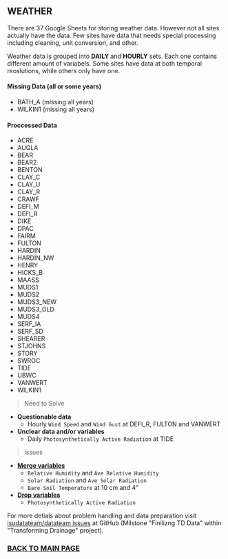 ## WEATHER

There are 37 Google Sheets for storing weather data. However not all sites actually have the data. Few sites have data that needs special processing including cleaning, unit conversion, and other.

Weather data is grouped into **DAILY** and **HOURLY** sets. Each one contains different amount of variabels. Some sites have data at both temporal reoslutions, while others only have one. 

#### Missing Data (all or some years)
* BATH_A (missing all years)
* WILKIN1 (missing all years)

#### Proccessed Data
* ACRE
* AUGLA
* BEAR
* BEAR2
* BENTON
* CLAY_C
* CLAY_U
* CLAY_R
* CRAWF
* DEFI_M
* DEFI_R
* DIKE
* DPAC
* FAIRM
* FULTON
* HARDIN
* HARDIN_NW
* HENRY
* HICKS_B
* MAASS
* MUDS1
* MUDS2
* MUDS3_NEW
* MUDS3_OLD
* MUDS4
* SERF_IA
* SERF_SD
* SHEARER
* STJOHNS
* STORY
* SWROC
* TIDE
* UBWC
* VANWERT
* WILKIN1


> Need to Solve

* __Questionable data__
    + Hourly `Wind Speed` and `Wind Gust` at DEFI_R, FULTON and VANWERT
* __Unclear data and/or variables__
    + Daily `Photosynthetically Active Radiation` at TIDE


> Issues

* [__Merge variables__](https://github.com/isudatateam/datateam/issues/181)
    - `Relative Humidity` and `Ave Relative Humidity`
    - `Solar Radiation` and `Ave Solar Radiation`
    - `Bare Soil Temperature` at 10 cm and 4"
* [__Drop variables__](https://github.com/isudatateam/datateam/issues/181)
    - `Photosynthetically Active Radiation`



For more detials about problem handling and data preparation visit [isudatateam/datateam issues](https://github.com/isudatateam/datateam/issues) at GitHub (Milstone "Finilizng TD Data" within "Transforming Drainage" project).
  
  
### [BACK TO MAIN PAGE](../README.md)